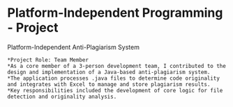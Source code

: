 # Platform-Independent Programming - Project

Platform-Independent Anti-Plagiarism System

    *Project Role: Team Member
    *As a core member of a 3-person development team, I contributed to the design and implementation of a Java-based anti-plagiarism system.
    *The application processes .java files to determine code originality and integrates with Excel to manage and store plagiarism results.
    *Key responsibilities included the development of core logic for file detection and originality analysis.
